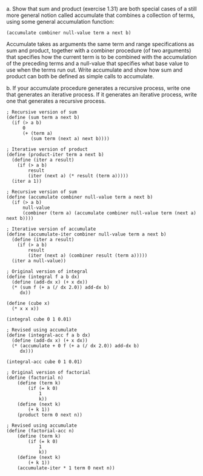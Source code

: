 a. Show that sum and product (exercise 1.31) are both special cases of a still more general notion called accumulate that combines a collection of terms, using some general accumulation function:

```
(accumulate combiner null-value term a next b)
```

Accumulate takes as arguments the same term and range specifications as sum and product, together with a combiner procedure (of two arguments) that specifies how the current term is to be combined with the accumulation of the preceding terms and a null-value that specifies what base value to use when the terms run out. Write accumulate and show how sum and product can both be defined as simple calls to accumulate.

b. If your accumulate procedure generates a recursive process, write one that generates an iterative process. If it generates an iterative process, write one that generates a recursive process.


```
; Recursive version of sum
(define (sum term a next b)
  (if (> a b)
      0
      (+ (term a)
         (sum term (next a) next b))))

; Iterative version of product
(define (product-iter term a next b)
  (define (iter a result)
    (if (> a b)
        result
        (iter (next a) (* result (term a)))))
  (iter a 1))

; Recursive version of sum
(define (accumulate combiner null-value term a next b)
  (if (> a b)
      null-value
      (combiner (term a) (accumulate combiner null-value term (next a) next b))))

; Iterative version of accumulate
(define (accumulate-iter combiner null-value term a next b)
  (define (iter a result)
    (if (> a b)
        result
        (iter (next a) (combiner result (term a)))))
  (iter a null-value))

; Original version of integral
(define (integral f a b dx)
  (define (add-dx x) (+ x dx))
  (* (sum f (+ a (/ dx 2.0)) add-dx b)
     dx))

(define (cube x)
  (* x x x))

(integral cube 0 1 0.01)

; Revised using accumulate
(define (integral-acc f a b dx)
  (define (add-dx x) (+ x dx))
  (* (accumulate + 0 f (+ a (/ dx 2.0)) add-dx b)
     dx)))

(integral-acc cube 0 1 0.01)

; Original version of factorial
(define (factorial n)
    (define (term k)
        (if (= k 0)
            1
            k))
    (define (next k)
        (+ k 1))
    (product term 0 next n))

; Revised using accumulate
(define (factorial-acc n)
    (define (term k)
        (if (= k 0)
            1
            k))
    (define (next k)
        (+ k 1))
    (accumulate-iter * 1 term 0 next n))
```
